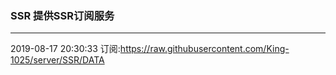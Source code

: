 ### SSR 提供SSR订阅服务
---
2019-08-17 20:30:33 订阅:https://raw.githubusercontent.com/King-1025/server/SSR/DATA
